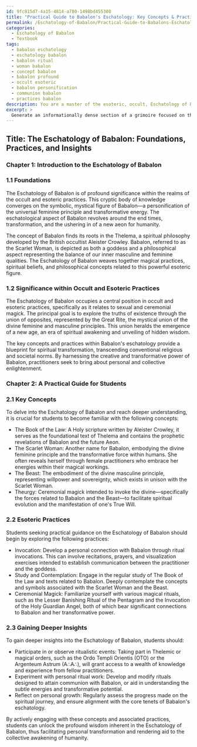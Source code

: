 ```yaml
---
id: 9fc815d7-4a15-4814-a780-1498bd455308
title: "Practical Guide to Babalon's Eschatology: Key Concepts & Practices"
permalink: /Eschatology-of-Babalon/Practical-Guide-to-Babalons-Eschatology-Key-Concepts-Practices/
categories:
  - Eschatology of Babalon
  - Textbook
tags:
  - babalon eschatology
  - eschatology babalon
  - babalon ritual
  - woman babalon
  - concept babalon
  - babalon profound
  - occult esoteric
  - babalon personification
  - communion babalon
  - practices babalon
description: You are a master of the esoteric, occult, Eschatology of Babalon and education, you have written many textbooks on the subject in ways that provide students with rich and deep understanding of the subject. You are being asked to write textbook-like sections on a topic and you do it with full context, explainability, and reliability in accuracy to the true facts of the topic at hand, in a textbook style that a student would easily be able to learn from, in a rich, engaging, and contextual way. Always include relevant context (such as formulas and history), related concepts, and in a way that someone can gain deep insights from.
excerpt: > 
  Generate an informationally dense section of a grimoire focused on the Eschatology of Babalon, discussing its key concepts, significance within the occult and esoteric practices, and a practical guide for students aiming to study and gain deeper insights into this domain.
---
```


## Title: The Eschatology of Babalon: Foundations, Practices, and Insights

### Chapter 1: Introduction to the Eschatology of Babalon

### 1.1 Foundations

The Eschatology of Babalon is of profound significance within the realms of the occult and esoteric practices. This cryptic body of knowledge converges on the symbolic, mystical figure of Babalon—a personification of the universal feminine principle and transformative energy. The eschatological aspect of Babalon revolves around the end times, transformation, and the ushering in of a new aeon for humanity.

The concept of Babalon finds its roots in the Thelema, a spiritual philosophy developed by the British occultist Aleister Crowley. Babalon, referred to as the Scarlet Woman, is depicted as both a goddess and a philosophical aspect representing the balance of our inner masculine and feminine qualities. The Eschatology of Babalon weaves together magical practices, spiritual beliefs, and philosophical concepts related to this powerful esoteric figure.

### 1.2 Significance within Occult and Esoteric Practices

The Eschatology of Babalon occupies a central position in occult and esoteric practices, specifically as it relates to sexual and ceremonial magick. The principal goal is to explore the truths of existence through the union of opposites, represented by the Great Rite, the mystical union of the divine feminine and masculine principles. This union heralds the emergence of a new age, an era of spiritual awakening and unveiling of hidden wisdom.

The key concepts and practices within Babalon's eschatology provide a blueprint for spiritual transformation, transcending conventional religious and societal norms. By harnessing the creative and transformative power of Babalon, practitioners seek to bring about personal and collective enlightenment.

### Chapter 2: A Practical Guide for Students

### 2.1 Key Concepts

To delve into the Eschatology of Babalon and reach deeper understanding, it is crucial for students to become familiar with the following concepts:

- The Book of the Law: A Holy scripture written by Aleister Crowley, it serves as the foundational text of Thelema and contains the prophetic revelations of Babalon and the future Aeon.
- The Scarlet Woman: Another name for Babalon, embodying the divine feminine principle and the transformative force within humans. She often reveals herself through female practitioners who embrace her energies within their magical workings.
- The Beast: The embodiment of the divine masculine principle, representing willpower and sovereignty, which exists in unison with the Scarlet Woman.
- Theurgy: Ceremonial magick intended to invoke the divine—specifically the forces related to Babalon and the Beast—to facilitate spiritual evolution and the manifestation of one's True Will.

### 2.2 Esoteric Practices

Students seeking practical guidance on the Eschatology of Babalon should begin by exploring the following practices:

- Invocation: Develop a personal connection with Babalon through ritual invocations. This can involve recitations, prayers, and visualization exercises intended to establish communication between the practitioner and the goddess.
- Study and Contemplation: Engage in the regular study of The Book of the Law and texts related to Babalon. Deeply contemplate the concepts and symbols associated with the Scarlet Woman and the Beast.
- Ceremonial Magick: Familiarize yourself with various magical rituals, such as the Lesser Banishing Ritual of the Pentagram and the Invocation of the Holy Guardian Angel, both of which bear significant connections to Babalon and her transformative power.

### 2.3 Gaining Deeper Insights

To gain deeper insights into the Eschatology of Babalon, students should:

- Participate in or observe ritualistic events: Taking part in Thelemic or magical orders, such as the Ordo Templi Orientis (OTO) or the Argenteum Astrum (A∴A∴), will grant access to a wealth of knowledge and experience from fellow practitioners.
- Experiment with personal ritual work: Develop and modify rituals designed to attain communion with Babalon, or aid in understanding the subtle energies and transformative potential.
- Reflect on personal growth: Regularly assess the progress made on the spiritual journey, and ensure alignment with the core tenets of Babalon's eschatology.

By actively engaging with these concepts and associated practices, students can unlock the profound wisdom inherent in the Eschatology of Babalon, thus facilitating personal transformation and rendering aid to the collective awakening of humanity.
